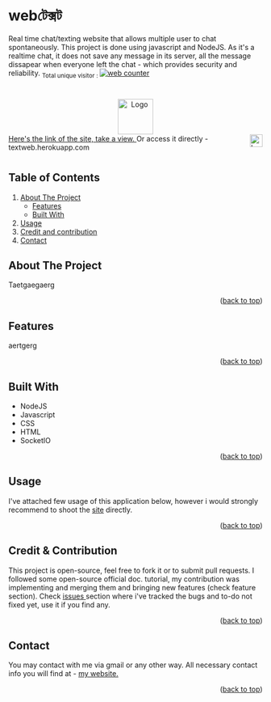 
# webটেক্সট 

Real time chat/texting website that allows multiple user to chat spontaneously. This project is done using javascript and NodeJS. As it's a realtime chat, it does not save any message in its server, all the message dissapear when everyone left the chat - which provides security and reliability. <sub> Total unique visitor : </sub>
<a href="https://github.com/hurutta/webText/" target="_blank">
<img src="https://counter.websiteout.net/compte.php?S=https://github.com/hurutta/webText/&C=36&D=5&N=0&M=1" Alt="web counter" border="0" /></a>

#


<div align="center">
  <a href="https://github.com/othneildrew/Best-README-Template">
    <img src="http://www.pngarts.com/files/2/Letter-W-PNG-Pic.png" alt="Logo" width=70>
  </a>
</div>
<a href="http://textweb.herokuapp.com/">Here's the link of the site, take a view. <img src="https://www.pinclipart.com/picdir/big/574-5744188_us-dealer-licensing-is-your-shield-check-marked.png" alt="Logo" width="25" align="right"><a> Or access it directly - textweb.herokuapp.com

#  
  
<div id="top"></div>

<!-- TABLE OF CONTENTS -->

## Table of Contents

  <ol>
    <li>
      <a href="#about2">About The Project</a>
      <ul>
        <li><a href="#build3">Features</a></li>
        <li><a href="#build2">Built With</a></li>
      </ul>
    </li>
    <li><a href="#usage2">Usage</a></li>
    <li><a href="#usage3">Credit and contribution</a></li>
    <li><a href="#contact2">Contact</a></li>
  </ol>



<div id="about2"></div>


<!-- ABOUT THE PROJECT -->

## About The Project

Taetgaegaerg

<p align="right">(<a href="#top">back to top</a>)</p>


<div id="build3"></div>

## Features
  
aertgerg
  
<p align="right">(<a href="#top">back to top</a>)</p>    

<div id="build2"></div>
  
## Built With
  
  * NodeJS
  * Javascript
  * CSS
  * HTML
  * SocketIO
  
<p align="right">(<a href="#top">back to top</a>)</p>







<div id="usage2"></div>



<!-- USAGE EXAMPLES -->
## Usage

I've attached few usage of this application below, however i would strongly recommend to shoot the <a href="http://textweb.herokuapp.com/">site</a> directly.
  
<p align="right">(<a href="#top">back to top</a>)</p>



<div id="usage3"></div>



<!-- USAGE EXAMPLES -->
## Credit & Contribution

This project is open-source, feel free to fork it or to submit pull requests. I followed some open-source official doc. tutorial, my contribution was implementing and merging them and bringing new features (check feature section). Check <a href="https://github.com/hurutta/webText/issues"> issues </a> section where i've tracked the bugs and to-do not fixed yet, use it if you find any.
  
<p align="right">(<a href="#top">back to top</a>)</p>



<div id="contact2"></div>


<!-- CONTACT -->
## Contact

You may contact with me via gmail or any other way. All necessary contact info you will find at - 
<a href="https://hurutta.github.io"> my website. <a>


<p align="right">(<a href="#top">back to top</a>)</p>
